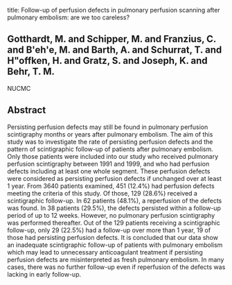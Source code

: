 title: Follow-up of perfusion defects in pulmonary perfusion scanning after pulmonary embolism: are we too careless?

## Gotthardt, M. and Schipper, M. and Franzius, C. and B'eh'e, M. and Barth, A. and Schurrat, T. and H"offken, H. and Gratz, S. and Joseph, K. and Behr, T. M.
NUCMC


## Abstract
Persisting perfusion defects may still be found in pulmonary perfusion scintigraphy months or years after pulmonary embolism. The aim of this study was to investigate the rate of persisting perfusion defects and the pattern of scintigraphic follow-up of patients after pulmonary embolism. Only those patients were included into our study who received pulmonary perfusion scintigraphy between 1991 and 1999, and who had perfusion defects including at least one whole segment. These perfusion defects were considered as persisting perfusion defects if unchanged over at least 1 year. From 3640 patients examined, 451 (12.4%) had perfusion defects meeting the criteria of this study. Of those, 129 (28.6%) received a scintigraphic follow-up. In 62 patients (48.1%), a reperfusion of the defects was found. In 38 patients (29.5%), the defects persisted within a follow-up period of up to 12 weeks. However, no pulmonary perfusion scintigraphy was performed thereafter. Out of the 129 patients receiving a scintigraphic follow-up, only 29 (22.5%) had a follow-up over more than 1 year, 19 of those had persisting perfusion defects. It is concluded that our data show an inadequate scintigraphic follow-up of patients with pulmonary embolism which may lead to unnecessary anticoagulant treatment if persisting perfusion defects are misinterpreted as fresh pulmonary embolism. In many cases, there was no further follow-up even if reperfusion of the defects was lacking in early follow-up.

